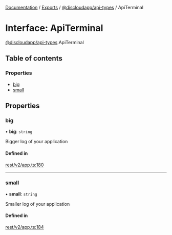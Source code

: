 [Documentation](../README.md) / [Exports](../modules.md) / [@discloudapp/api-types](../modules/discloudapp_api_types.md) / ApiTerminal

# Interface: ApiTerminal

[@discloudapp/api-types](../modules/discloudapp_api_types.md).ApiTerminal

## Table of contents

### Properties

- [big](discloudapp_api_types.ApiTerminal.md#big)
- [small](discloudapp_api_types.ApiTerminal.md#small)

## Properties

### big

• **big**: `string`

Bigger log of your application

#### Defined in

[rest/v2/app.ts:180](https://github.com/discloud/discloud.app/blob/ee3bbd2/packages/api-types/rest/v2/app.ts#L180)

___

### small

• **small**: `string`

Smaller log of your application

#### Defined in

[rest/v2/app.ts:184](https://github.com/discloud/discloud.app/blob/ee3bbd2/packages/api-types/rest/v2/app.ts#L184)
